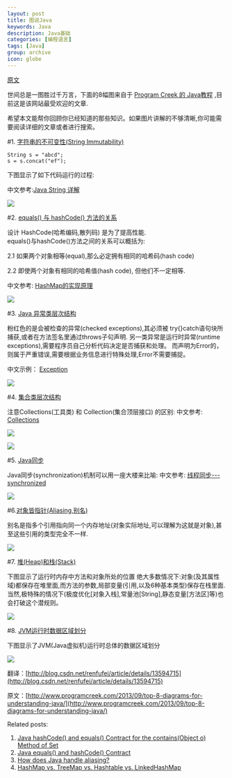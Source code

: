 ```yaml
---
layout: post
title: 图说Java
keywords: Java
description: Java基础
categories: [编程语言]
tags: [Java]
group: archive
icon: globe
---
```

[原文](http://code.google.com/p/guava-libraries/wiki/UsingAndAvoidingNullExplained)

世间总是一图胜过千万言，下面的8幅图来自于 [Program Creek 的 Java教程](http://www.programcreek.com/java-tutorials/) ,目前这是该网站最受欢迎的文章.

希望本文能帮你回顾你已经知道的那些知识。如果图片讲解的不够清晰,你可能需要阅读详细的文章或者进行搜索。


#1. [字符串的不可变性(String Immutability)](http://www.programcreek.com/2009/02/diagram-to-show-java-strings-immutability/)

	String s = "abcd";  
	s = s.concat("ef"); 
下图显示了如下代码运行的过程: 

中文参考:[Java String 详解](http://www.iteye.com/topic/1122514) 
 
![](http://static.oschina.net/uploads/img/201310/30010914_RALh.jpeg)

#2. [equals() 与 hashCode() 方法的关系](http://www.programcreek.com/2011/07/java-equals-and-hashcode-contract/)

设计 HashCode(哈希编码,散列码) 是为了提高性能.  
equals()与hashCode()方法之间的关系可以概括为: 

2.1 如果两个对象相等(equal),那么必定拥有相同的哈希码(hash code)

2.2 即使两个对象有相同的哈希值(hash code), 但他们不一定相等.
 
中文参考:  [HashMap的实现原理](http://zhangshixi.iteye.com/blog/672697) 

![](http://static.oschina.net/uploads/img/201310/30010914_Xs81.jpeg)

#3. [Java 异常类层次结构](http://www.programcreek.com/2009/02/diagram-for-hierarchy-of-exception-classes/)

粉红色的是会被检查的异常(checked exceptions),其必须被 try{}catch语句块所捕获,或者在方法签名里通过throws子句声明. 
另一类异常是运行时异常(runtime exceptions),需要程序员自己分析代码决定是否捕获和处理。 
而声明为Error的，则属于严重错误,需要根据业务信息进行特殊处理,Error不需要捕捉。
 
中文示例：  [Exception](http://sevenjava.iteye.com/blog/837523) 

![](http://static.oschina.net/uploads/img/201310/30010915_E9sl.jpeg)

#4. [集合类层次结构](http://www.programcreek.com/2009/02/the-interface-and-class-hierarchy-for-collections/)

注意Collections(工具类) 和 Collection(集合顶层接口) 的区别: 
中文参考:  [Collections](http://joeyhacker.iteye.com/blog/293935) 

![](http://static.oschina.net/uploads/img/201310/30010920_ECy2.jpeg)

![](http://static.oschina.net/uploads/img/201310/30010921_CnYc.jpeg)

#5. [Java同步](http://www.programcreek.com/2011/12/monitors-java-synchronization-mechanism/)

Java同步(synchronization)机制可以用一座大楼来比喻: 
中文参考:  [线程同步---synchronized](http://www.iteye.com/topic/132844) 

![](http://static.oschina.net/uploads/img/201310/30010921_V30i.jpeg)
 
#6.[对象皆指针(Aliasing,别名)](http://www.programcreek.com/2012/12/how-does-java-handle-aliasing/)

别名是指多个引用指向同一个内存地址(对象实际地址,可以理解为这就是对象),甚至这些引用的类型完全不一样. 

![](http://static.oschina.net/uploads/img/201310/30010921_Ks1z.jpeg)  

#7. [堆(Heap)和栈(Stack)](http://www.programcreek.com/2013/04/what-does-a-java-array-look-like-in-memory/)

下图显示了运行时内存中方法和对象所处的位置 
绝大多数情况下:对象(及其属性域)都保存在堆里面,而方法的参数,局部变量(引用,以及6种基本类型)保存在栈里面. 
当然,极特殊的情况下(极度优化[对象入栈],常量池[String],静态变量[方法区]等)也会打破这个潜规则。 

![](http://static.oschina.net/uploads/img/201310/30010922_ay2b.png)

#8. [JVM运行时数据区域划分](http://www.programcreek.com/2013/04/jvm-run-time-data-areas/)

下图显示了JVM(Java虚拟机)运行时总体的数据区域划分 

![](http://static.oschina.net/uploads/img/201310/30010922_3fYs.jpeg)
 
翻译：[http://blog.csdn.net/renfufei/article/details/13594715](http://blog.csdn.net/renfufei/article/details/13594715)

原文：[http://www.programcreek.com/2013/09/top-8-diagrams-for-understanding-java/](http://www.programcreek.com/2013/09/top-8-diagrams-for-understanding-java/)

Related posts:

1. [Java hashCode() and equals() Contract for the contains(Object o) Method of Set](http://www.programcreek.com/2013/09/java-hashcode-equals-contract-set-contains/)
2. [Java equals() and hashCode() Contract](http://www.programcreek.com/2011/07/java-equals-and-hashcode-contract/)
3. [How does Java handle aliasing?](http://www.programcreek.com/2012/12/how-does-java-handle-aliasing/)
4. [HashMap vs. TreeMap vs. Hashtable vs. LinkedHashMap](http://www.programcreek.com/2013/03/hashmap-vs-treemap-vs-hashtable-vs-linkedhashmap/)

